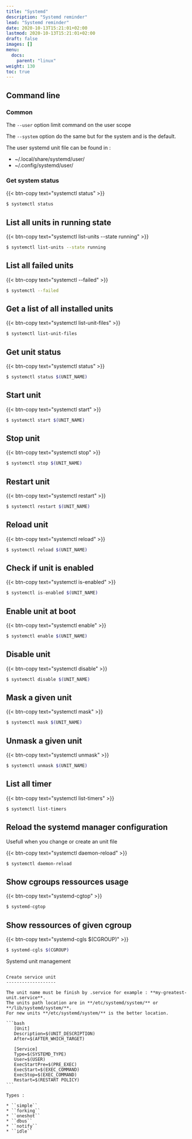 ```yaml
---
title: "Systemd"
description: "Systemd reminder"
lead: "Systemd reminder"
date: 2020-10-13T15:21:01+02:00
lastmod: 2020-10-13T15:21:01+02:00
draft: false
images: []
menu:
  docs:
    parent: "linux"
weight: 130
toc: true
---
```


## Command line

### Common

The `--user` option limit command on the user scope

The `--system` option do the same but for the system and is the default.

The user systemd unit file can be found in :

* ~/.local/share/systemd/user/
* ~/.config/systemd/user/

### Get system status


{{< btn-copy text="systemctl status" >}}

```bash
$ systemctl status
```


List all units in running state
-------------------------------

{{< btn-copy text="systemctl list-units --state running" >}}

```bash
$ systemctl list-units --state running
```

List all failed units
---------------------

{{< btn-copy text="systemctl --failed" >}}

```bash
$ systemctl --failed
```

Get a list of all installed units
---------------------------------

{{< btn-copy text="systemctl list-unit-files" >}}

```bash
$ systemctl list-unit-files
```

Get unit status
---------------

{{< btn-copy text="systemctl status" >}}

```bash
$ systemctl status $(UNIT_NAME)
```

Start unit
----------

{{< btn-copy text="systemctl start" >}}

```bash
$ systemctl start $(UNIT_NAME)
```

Stop unit
---------

{{< btn-copy text="systemctl stop" >}}

```bash
$ systemctl stop $(UNIT_NAME)
```

Restart unit
------------

{{< btn-copy text="systemctl restart" >}}

```bash
$ systemctl restart $(UNIT_NAME)
```

Reload unit
-----------

{{< btn-copy text="systemctl reload" >}}

```bash
$ systemctl reload $(UNIT_NAME)
```

Check if unit is enabled
------------------------

{{< btn-copy text="systemctl is-enabled" >}}

```bash
$ systemctl is-enabled $(UNIT_NAME)
```

Enable unit at boot
-------------------

{{< btn-copy text="systemctl enable" >}}

```bash
$ systemctl enable $(UNIT_NAME)
```

Disable unit
------------

{{< btn-copy text="systemctl disable" >}}

```bash
$ systemctl disable $(UNIT_NAME)
```
Mask a given unit
-----------------

{{< btn-copy text="systemctl mask" >}}

```bash
$ systemctl mask $(UNIT_NAME)
```

Unmask a given unit
-------------------

{{< btn-copy text="systemctl unmask" >}}

```bash
$ systemctl unmask $(UNIT_NAME)
```

List all timer
--------------

{{< btn-copy text="systemctl list-timers" >}}

```bash
$ systemctl list-timers
```

Reload the systemd manager configuration
----------------------------------------

Usefull when you change or create an unit file

{{< btn-copy text="systemctl daemon-reload" >}}

```bash
$ systemctl daemon-reload
```

Show cgroups ressources usage
-----------------------------

{{< btn-copy text="systemd-cgtop" >}}

```bash
$ systemd-cgtop
```

Show ressources of given cgroup
-------------------------------

{{< btn-copy text="systemd-cgls $(CGROUP)" >}}

```bash
$ systemd-cgls $(CGROUP)
```

Systemd unit management
~~~~~~~~~~~~~~~~~~~~~~~

Create service unit
-------------------

The unit name must be finish by .service for example : **my-greatest-unit.service**.
The units path location are in **/etc/systemd/system/** or **/lib/systemd/system/**.
For new units **/etc/systemd/system/** is the better location.

```bash
   [Unit]
   Description=$(UNIT_DESCRIPTION)
   After=$(AFTER_WHICH_TARGET)

   [Service]
   Type=$(SYSTEMD_TYPE)
   User=$(USER)
   ExecStartPre=$(PRE_EXEC)
   ExecStart=$(EXEC_COMMAND)
   ExecStop=$(EXEC_COMMAND)
   Restart=$(RESTART POLICY)
```

Types :

* ``simple``
* ``forking``
* ``oneshot``
* ``dbus``
* ``notify``
* ``idle``
